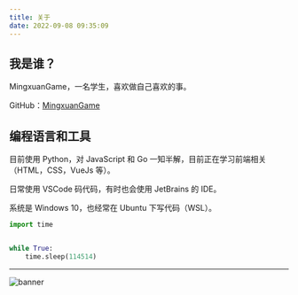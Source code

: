 ```yaml
---
title: 关于
date: 2022-09-08 09:35:09
---
```


## 我是谁？

MingxuanGame，一名学生，喜欢做自己喜欢的事。

GitHub：[MingxuanGame](https://github.com/MingxuanGame)

## 编程语言和工具

目前使用 Python，对 JavaScript 和 Go 一知半解，目前正在学习前端相关（HTML，CSS，VueJs 等）。

日常使用 VSCode 码代码，有时也会使用 JetBrains 的 IDE。

系统是 Windows 10，也经常在 Ubuntu 下写代码（WSL）。

```python
import time


while True:
    time.sleep(114514)
```

---

![banner](/images/banner.png)
